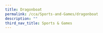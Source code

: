 ```yaml
---
title: Dragonboat
permalink: /cca/Sports-and-Games/dragonboat
description: ""
third_nav_title: Sports & Games
---
```


